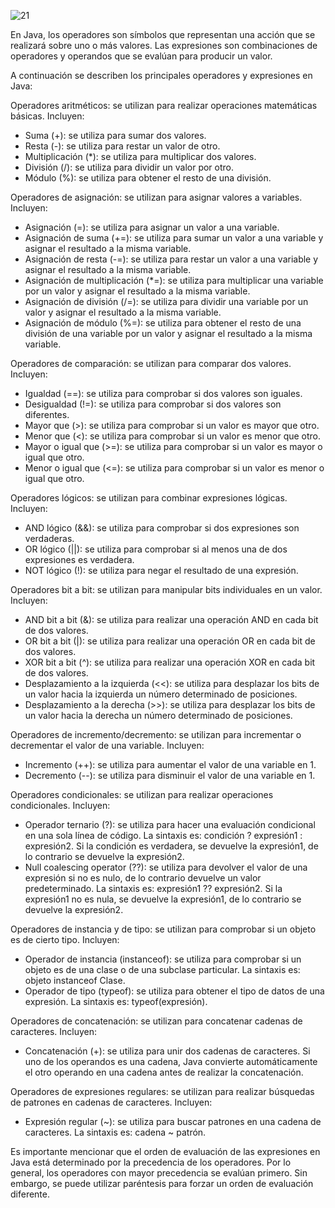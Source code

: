 ![21](https://user-images.githubusercontent.com/75398496/222225574-0ceb641f-e502-459b-bf59-40941c0a6a01.png)


En Java, los operadores son símbolos que representan una acción que se realizará sobre uno o más valores. Las expresiones son combinaciones de operadores y operandos que se evalúan para producir un valor.

A continuación se describen los principales operadores y expresiones en Java:

Operadores aritméticos: se utilizan para realizar operaciones matemáticas básicas. Incluyen:
- Suma (+): se utiliza para sumar dos valores.
- Resta (-): se utiliza para restar un valor de otro.
- Multiplicación (*): se utiliza para multiplicar dos valores.
- División (/): se utiliza para dividir un valor por otro.
- Módulo (%): se utiliza para obtener el resto de una división.


Operadores de asignación: se utilizan para asignar valores a variables. Incluyen:
- Asignación (=): se utiliza para asignar un valor a una variable.
- Asignación de suma (+=): se utiliza para sumar un valor a una variable y asignar el resultado a la misma variable.
- Asignación de resta (-=): se utiliza para restar un valor a una variable y asignar el resultado a la misma variable.
- Asignación de multiplicación (*=): se utiliza para multiplicar una variable por un valor y asignar el resultado a la misma variable.
- Asignación de división (/=): se utiliza para dividir una variable por un valor y asignar el resultado a la misma variable.
- Asignación de módulo (%=): se utiliza para obtener el resto de una división de una variable por un valor y asignar el resultado a la misma variable.


Operadores de comparación: se utilizan para comparar dos valores. Incluyen:
- Igualdad (==): se utiliza para comprobar si dos valores son iguales.
- Desigualdad (!=): se utiliza para comprobar si dos valores son diferentes.
- Mayor que (>): se utiliza para comprobar si un valor es mayor que otro.
- Menor que (<): se utiliza para comprobar si un valor es menor que otro.
- Mayor o igual que (>=): se utiliza para comprobar si un valor es mayor o igual que otro.
- Menor o igual que (<=): se utiliza para comprobar si un valor es menor o igual que otro.


Operadores lógicos: se utilizan para combinar expresiones lógicas. Incluyen:
- AND lógico (&&): se utiliza para comprobar si dos expresiones son verdaderas.
- OR lógico (||): se utiliza para comprobar si al menos una de dos expresiones es verdadera.
- NOT lógico (!): se utiliza para negar el resultado de una expresión.


Operadores bit a bit: se utilizan para manipular bits individuales en un valor. Incluyen:
- AND bit a bit (&): se utiliza para realizar una operación AND en cada bit de dos valores.
- OR bit a bit (|): se utiliza para realizar una operación OR en cada bit de dos valores.
- XOR bit a bit (^): se utiliza para realizar una operación XOR en cada bit de dos valores.
- Desplazamiento a la izquierda (<<): se utiliza para desplazar los bits de un valor hacia la izquierda un número determinado de posiciones.
- Desplazamiento a la derecha (>>): se utiliza para desplazar los bits de un valor hacia la derecha un número determinado de posiciones.

Operadores de incremento/decremento: se utilizan para incrementar o decrementar el valor de una variable. Incluyen:
- Incremento (++): se utiliza para aumentar el valor de una variable en 1.
- Decremento (--): se utiliza para disminuir el valor de una variable en 1.


Operadores condicionales: se utilizan para realizar operaciones condicionales. Incluyen:
- Operador ternario (?): se utiliza para hacer una evaluación condicional en una sola línea de código. La sintaxis es: condición ? expresión1 : expresión2. Si la condición es verdadera, se devuelve la expresión1, de lo contrario se devuelve la expresión2.
- Null coalescing operator (??): se utiliza para devolver el valor de una expresión si no es nulo, de lo contrario devuelve un valor predeterminado. La sintaxis es: expresión1 ?? expresión2. Si la expresión1 no es nula, se devuelve la expresión1, de lo contrario se devuelve la expresión2.


Operadores de instancia y de tipo: se utilizan para comprobar si un objeto es de cierto tipo. Incluyen:
- Operador de instancia (instanceof): se utiliza para comprobar si un objeto es de una clase o de una subclase particular. La sintaxis es: objeto instanceof Clase.
- Operador de tipo (typeof): se utiliza para obtener el tipo de datos de una expresión. La sintaxis es: typeof(expresión).


Operadores de concatenación: se utilizan para concatenar cadenas de caracteres. Incluyen:
- Concatenación (+): se utiliza para unir dos cadenas de caracteres. Si uno de los operandos es una cadena, Java convierte automáticamente el otro operando en una cadena antes de realizar la concatenación.


Operadores de expresiones regulares: se utilizan para realizar búsquedas de patrones en cadenas de caracteres. Incluyen:
- Expresión regular (~): se utiliza para buscar patrones en una cadena de caracteres. La sintaxis es: cadena ~ patrón.


Es importante mencionar que el orden de evaluación de las expresiones en Java está determinado por la precedencia de los operadores. Por lo general, los operadores con mayor precedencia se evalúan primero. Sin embargo, se puede utilizar paréntesis para forzar un orden de evaluación diferente.
